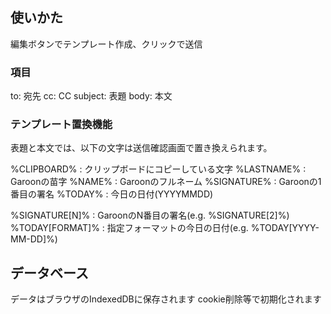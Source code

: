 ## 使いかた

編集ボタンでテンプレート作成、クリックで送信

### 項目

to: 宛先
cc: CC
subject: 表題
body: 本文

### テンプレート置換機能

表題と本文では、以下の文字は送信確認画面で置き換えられます。

%CLIPBOARD% : クリップボードにコピーしている文字
%LASTNAME% : Garoonの苗字
%NAME% : Garoonのフルネーム
%SIGNATURE% : Garoonの1番目の署名
%TODAY% : 今日の日付(YYYYMMDD)

%SIGNATURE[N]% : GaroonのN番目の署名(e.g. %SIGNATURE[2]%)
%TODAY[FORMAT]% : 指定フォーマットの今日の日付(e.g. %TODAY[YYYY-MM-DD]%)

## データベース

データはブラウザのIndexedDBに保存されます
cookie削除等で初期化されます
